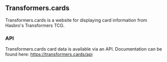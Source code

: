 ## Transformers.cards ##

Transformers.cards is a website for displaying card information from Hasbro's Transformers TCG.

### API

Transformers.cards card data is available via an API. Documentation can be found here: https://transformers.cards/api
